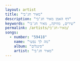 ```yaml
---
layout: artist
title: "מאיר חג'בי"
description: "דף האמן מאיר חג'בי"
keywords: "שירים, מוזיקה, מאיר חג'בי"
permalink: /artists/מאיר-חג'בי/
songs:
  - number: "59418"
    name: "מה לך נפשי"
    album: "סינגלים"
    artist: "מאיר חג'בי"
---
```

